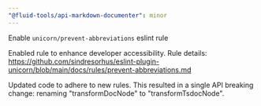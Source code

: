 ```yaml
---
"@fluid-tools/api-markdown-documenter": minor
---
```


Enable `unicorn/prevent-abbreviations` eslint rule

Enabled rule to enhance developer accessibility. Rule details: https://github.com/sindresorhus/eslint-plugin-unicorn/blob/main/docs/rules/prevent-abbreviations.md

Updated code to adhere to new rules. This resulted in a single API breaking change: renaming "transformDocNode" to "transformTsdocNode".

